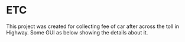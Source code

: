 # ETC
This project was created for collecting fee of car after across the toll in Highway. Some GUI as below showing the details about it.
